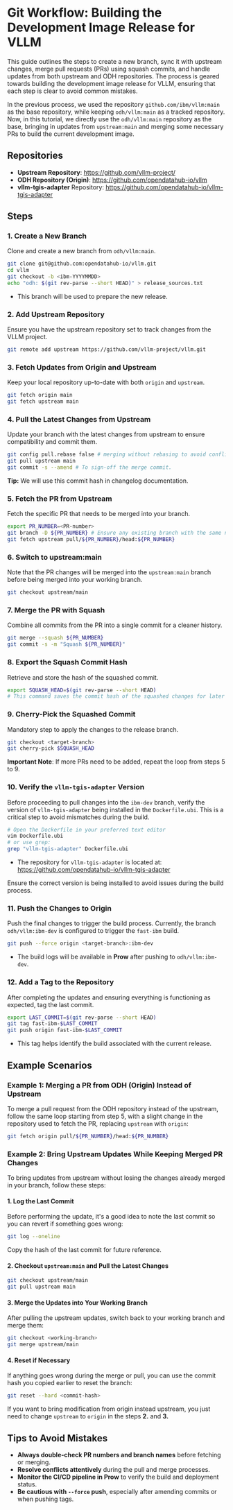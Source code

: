 # Git Workflow: Building the Development Image Release for VLLM

This guide outlines the steps to create a new branch, sync it with upstream changes, merge pull requests (PRs) using squash commits, and handle updates from both upstream and ODH repositories. The process is geared towards building the development image release for VLLM, ensuring that each step is clear to avoid common mistakes.

In the previous process, we used the repository `github.com/ibm/vllm:main` as the base repository, while keeping `odh/vllm:main` as a tracked repository. Now, in this tutorial, we directly use the `odh/vllm:main` repository as the base, bringing in updates from `upstream:main` and merging some necessary PRs to build the current development image.

## Repositories
- **Upstream Repository**: https://github.com/vllm-project/
- **ODH Repository (Origin)**: https://github.com/opendatahub-io/vllm
- **vllm-tgis-adapter** Repository: https://github.com/opendatahub-io/vllm-tgis-adapter

## Steps

### 1. **Create a New Branch**
Clone and create a new branch from `odh/vllm:main`.
```bash
git clone git@github.com:opendatahub-io/vllm.git
cd vllm
git checkout -b <ibm-YYYYMMDD>
echo "odh: $(git rev-parse --short HEAD)" > release_sources.txt  
```
- This branch will be used to prepare the new release.

### 2. **Add Upstream Repository**
Ensure you have the upstream repository set to track changes from the VLLM project.
```bash
git remote add upstream https://github.com/vllm-project/vllm.git
```

### 3. **Fetch Updates from Origin and Upstream**
Keep your local repository up-to-date with both `origin` and `upstream`.
```bash
git fetch origin main
git fetch upstream main
```

### 4. **Pull the Latest Changes from Upstream**
Update your branch with the latest changes from upstream to ensure compatibility and commit them.
```bash
git config pull.rebase false # merging without rebasing to avoid conflicts.
git pull upstream main
git commit -s --amend # To sign-off the merge commit. 
```
**Tip:** We will use this commit hash in changelog documentation.  

### 5. **Fetch the PR from Upstream**
Fetch the specific PR that needs to be merged into your branch.
```bash
export PR_NUMBER=<PR-number>
git branch -D ${PR_NUMBER} # Ensure any existing branch with the same name is deleted
git fetch upstream pull/${PR_NUMBER}/head:${PR_NUMBER}
```

### 6. **Switch to upstream:main**
Note that the PR changes will be merged into the `upstream:main` branch before being merged into your working branch.
```bash
git checkout upstream/main
```

### 7. **Merge the PR with Squash**
Combine all commits from the PR into a single commit for a cleaner history.
```bash
git merge --squash ${PR_NUMBER}
git commit -s -m "Squash ${PR_NUMBER}"
```

### 8. **Export the Squash Commit Hash**
Retrieve and store the hash of the squashed commit.
```bash
export SQUASH_HEAD=$(git rev-parse --short HEAD)
# This command saves the commit hash of the squashed changes for later use.
```

### 9. **Cherry-Pick the Squashed Commit**
Mandatory step to apply the changes to the release branch.
```bash
git checkout <target-branch>
git cherry-pick $SQUASH_HEAD
```

**Important Note**: If more PRs need to be added, repeat the loop from steps 5 to 9.

### 10. **Verify the `vllm-tgis-adapter` Version**
Before proceeding to pull changes into the `ibm-dev` branch, verify the version of `vllm-tgis-adapter` being installed in the `Dockerfile.ubi`. This is a critical step to avoid mismatches during the build.
```bash
# Open the Dockerfile in your preferred text editor
vim Dockerfile.ubi
# or use grep:
grep "vllm-tgis-adapter" Dockerfile.ubi
```
- The repository for `vllm-tgis-adapter` is located at: https://github.com/opendatahub-io/vllm-tgis-adapter

Ensure the correct version is being installed to avoid issues during the build process.

### 11. **Push the Changes to Origin**
Push the final changes to trigger the build process.
Currently, the branch `odh/vllm:ibm-dev` is configured to trigger the `fast-ibm` build.
```bash
git push --force origin <target-branch>:ibm-dev
```
- The build logs will be available in **Prow** after pushing to `odh/vllm:ibm-dev`.

### 12. **Add a Tag to the Repository**
After completing the updates and ensuring everything is functioning as expected, tag the last commit.
```bash
export LAST_COMMIT=$(git rev-parse --short HEAD)
git tag fast-ibm-$LAST_COMMIT
git push origin fast-ibm-$LAST_COMMIT
```
- This tag helps identify the build associated with the current release.

## Example Scenarios

### Example 1: Merging a PR from ODH (Origin) Instead of Upstream
To merge a pull request from the ODH repository instead of the upstream, follow the same loop starting from step 5, with a slight change in the repository used to fetch the PR, replacing `upstream` with `origin`:
```bash
git fetch origin pull/${PR_NUMBER}/head:${PR_NUMBER}
```

### Example 2: Bring Upstream Updates While Keeping Merged PR Changes
To bring updates from upstream without losing the changes already merged in your branch, follow these steps:

#### 1. **Log the Last Commit**
Before performing the update, it's a good idea to note the last commit so you can revert if something goes wrong:
```bash
git log --oneline
```
Copy the hash of the last commit for future reference.

#### 2. **Checkout `upstream:main` and Pull the Latest Changes**
```bash
git checkout upstream/main
git pull upstream main
```

#### 3. **Merge the Updates into Your Working Branch**
After pulling the upstream updates, switch back to your working branch and merge them:
```bash
git checkout <working-branch>
git merge upstream/main
```

#### 4. **Reset if Necessary**
If anything goes wrong during the merge or pull, you can use the commit hash you copied earlier to reset the branch:
```bash
git reset --hard <commit-hash>
```
If you want to bring modification from origin instead upstream, you just need to change `upstream` to `origin` in the steps **2.** and **3.** 

## Tips to Avoid Mistakes
- **Always double-check PR numbers and branch names** before fetching or merging.
- **Resolve conflicts attentively** during the pull and merge processes.
- **Monitor the CI/CD pipeline in Prow** to verify the build and deployment status.
- **Be cautious with `--force` push**, especially after amending commits or when pushing tags.
